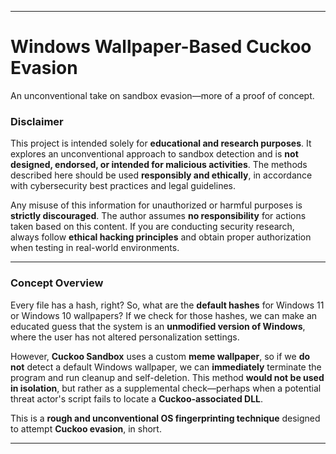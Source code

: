 
---

# **Windows Wallpaper-Based Cuckoo Evasion**  
An unconventional take on sandbox evasion—more of a proof of concept.

### **Disclaimer**  
This project is intended solely for **educational and research purposes**. It explores an unconventional approach to sandbox detection and is **not designed, endorsed, or intended for malicious activities**. The methods described here should be used **responsibly and ethically**, in accordance with cybersecurity best practices and legal guidelines.  

Any misuse of this information for unauthorized or harmful purposes is **strictly discouraged**. The author assumes **no responsibility** for actions taken based on this content. If you are conducting security research, always follow **ethical hacking principles** and obtain proper authorization when testing in real-world environments.

---

### **Concept Overview**  
Every file has a hash, right? So, what are the **default hashes** for Windows 11 or Windows 10 wallpapers? If we check for those hashes, we can make an educated guess that the system is an **unmodified version of Windows**, where the user has not altered personalization settings.  

However, **Cuckoo Sandbox** uses a custom **meme wallpaper**, so if we **do not** detect a default Windows wallpaper, we can **immediately** terminate the program and run cleanup and self-deletion. This method **would not be used in isolation**, but rather as a supplemental check—perhaps when a potential threat actor's script fails to locate a **Cuckoo-associated DLL**.  

This is a **rough and unconventional OS fingerprinting technique** designed to attempt **Cuckoo evasion**, in short.

---

